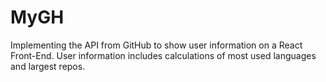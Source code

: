 # MyGH

Implementing the API from GitHub to show user information on a React Front-End. User information includes calculations of most used languages and largest repos.
